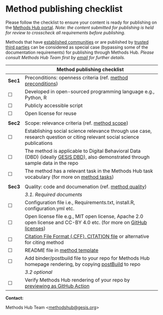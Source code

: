 # Method publishing checklist

Please follow the checklist to ensure your content is ready for publishing on the [Methods Hub portal](https://methodshub.gesis.org/). *Note: the content submitted for publishing is held for review to crosscheck all requirements before publishing.*

Methods that have [established communities](https://github.com/GESIS-Methods-Hub/guidelines-for-methods/blob/main/method-submission-guidelines.md#13alternative-for-established-methods) or are published by [trusted third parties](https://github.com/GESIS-Methods-Hub/guidelines-for-methods/blob/main/method-submission-guidelines.md#12trusted-third-party-review-bodies) can be considered as special case (bypassing some of the documentation requirements) for publishing through Methods Hub. *Please consult Methods Hub Team first by [email](methodshub@gesis.org) for further details.*

| | Method publishing checklist|
|--|------|
| **Sec1**  | Preconditions: openness criteria (ref. [method preconditions](https://github.com/GESIS-Methods-Hub/guidelines-for-methods/blob/main/method-submission-guidelines.md#3-method-preconditions))|
| ☐ | Developed in open-sourced programming language e.g., Python, R |
| ☐ | Publicly accessible script |
| ☐ | Open license for reuse | 
| | |
| **Sec2**  | Scope: relevance criteria (ref. [method scope](https://github.com/GESIS-Methods-Hub/guidelines-for-methods/blob/main/method-submission-guidelines.md#4-scoping-criteria))|
| ☐ | Establishing social science relevance through use case, research question or citing relevant social science publications |
| ☐ | The method is applicable to Digital Behavioral Data (DBD) (ideally [GESIS DBD](https://www.gesis.org/en/institute/about-us/digital-behavioral-data)), also demonstrated through sample data in the repo |
| ☐ | The method has a relevant task in the Methods Hub task vocabulary (for more on [method tasks](https://github.com/GESIS-Methods-Hub/guidelines-for-methods/blob/main/methods-tasks.md))|
| | |
| **Sec3**   | Quality: code and documenation (ref. [method quality](https://github.com/GESIS-Methods-Hub/guidelines-for-methods/blob/main/method-submission-guidelines.md#5-method-quality-guidelines))|
|   | *3.1. Required documents* |
| ☐ | Configuration file i.e., Requirements.txt, install.R, configuration.yml etc. |
| ☐ | Open license file e.g., MIT open license, Apache 2.0 open license and CC-BY 4.0 etc. (for more on [GitHub licenses](https://docs.github.com/en/communities/setting-up-your-project-for-healthy-contributions/adding-a-license-to-a-repository))|
| ☐ | [Citation File Format (.CFF), CITATION file](https://citation-file-format.github.io/) or alternative for citing method |
| ☐ | README file in [method template](https://github.com/GESIS-Methods-Hub/guidelines-for-methods/blob/main/method-README-template.md) |
| ☐ | Add binder/postbuild file to your repo for Methods Hub homepage rendering, by copying [postBuild](https://methodshub.gesis.org/snippet/postBuild) to repo |
|  | *3.2 optional* |
| ☐ | Verify Methods Hub rendering of your repo by [previewing as GitHub Action](https://github.com/GESIS-Methods-Hub/preview?tab=readme-ov-file#usage) |


**Contact:** 

Methods Hub Team &lt;[methodshub@gesis.org][methodshub-email]&gt;

[methodshub-email]: mailto:methodshub@gesis.org
